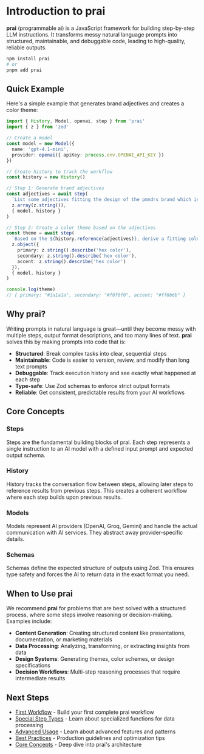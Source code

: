 # Introduction to prai

**prai** (programmable ai) is a JavaScript framework for building step-by-step LLM instructions. It transforms messy natural language prompts into structured, maintainable, and debuggable code, leading to high-quality, reliable outputs.


```bash
npm install prai
# or
pnpm add prai
```

## Quick Example

Here's a simple example that generates brand adjectives and creates a color theme:

```typescript
import { History, Model, openai, step } from 'prai'
import { z } from 'zod'

// Create a model
const model = new Model({
  name: 'gpt-4.1-mini',
  provider: openai({ apiKey: process.env.OPENAI_API_KEY })
})

// Create history to track the workflow
const history = new History()

// Step 1: Generate brand adjectives
const adjectives = await step(
  `List some adjectives fitting the design of the pmndrs brand which is a open source developer collective`,
  z.array(z.string()),
  { model, history }
)

// Step 2: Create a color theme based on the adjectives
const theme = await step(
  `Based on the ${history.reference(adjectives)}, derive a fitting color theme`,
  z.object({
    primary: z.string().describe('hex color'),
    secondary: z.string().describe('hex color'),
    accent: z.string().describe('hex color')
  }),
  { model, history }
)

console.log(theme)
// { primary: "#1a1a1a", secondary: "#f0f0f0", accent: "#ff6b6b" }
```

## Why prai?

Writing prompts in natural language is great—until they become messy with multiple steps, output format descriptions, and too many lines of text. **prai** solves this by making prompts into code that is:

- **Structured**: Break complex tasks into clear, sequential steps
- **Maintainable**: Code is easier to version, review, and modify than long text prompts
- **Debuggable**: Track execution history and see exactly what happened at each step
- **Type-safe**: Use Zod schemas to enforce strict output formats
- **Reliable**: Get consistent, predictable results from your AI workflows

## Core Concepts

### Steps
Steps are the fundamental building blocks of prai. Each step represents a single instruction to an AI model with a defined input prompt and expected output schema.

### History
History tracks the conversation flow between steps, allowing later steps to reference results from previous steps. This creates a coherent workflow where each step builds upon previous results.

### Models
Models represent AI providers (OpenAI, Groq, Gemini) and handle the actual communication with AI services. They abstract away provider-specific details.

### Schemas
Schemas define the expected structure of outputs using Zod. This ensures type safety and forces the AI to return data in the exact format you need.

## When to Use prai

We recommend **prai** for problems that are best solved with a structured process, where some steps involve reasoning or decision-making. Examples include:

- **Content Generation**: Creating structured content like presentations, documentation, or marketing materials
- **Data Processing**: Analyzing, transforming, or extracting insights from data
- **Design Systems**: Generating themes, color schemes, or design specifications
- **Decision Workflows**: Multi-step reasoning processes that require intermediate results


## Next Steps

- [First Workflow](./first-workflow.md) - Build your first complete prai workflow
- [Special Step Types](./special-step-types.md) - Learn about specialized functions for data processing
- [Advanced Usage](./advanced-usage.md) - Learn about advanced features and patterns
- [Best Practices](./best-practices.md) - Production guidelines and optimization tips
- [Core Concepts](../concepts/) - Deep dive into prai's architecture

